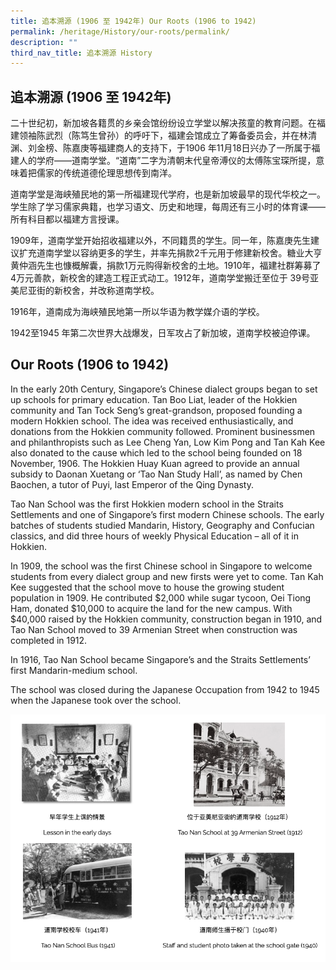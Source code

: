 ```yaml
---
title: 追本溯源 (1906 至 1942年) Our Roots (1906 to 1942)
permalink: /heritage/History/our-roots/permalink/
description: ""
third_nav_title: 追本溯源 History
---
```

追本溯源 (1906 至 1942年)
-------------------

二十世纪初，新加坡各籍贯的乡亲会馆纷纷设立学堂以解决孩童的教育问题。在福建领袖陈武烈（陈笃生曾孙）的呼吁下，福建会馆成立了筹备委员会，并在林清渊、刘金榜、陈嘉庚等福建商人的支持下，于1906 年11月18日兴办了一所属于福建人的学府——道南学堂。“道南”二字为清朝末代皇帝溥仪的太傅陈宝琛所提，意味着把儒家的传统道德伦理思想传到南洋。

  

道南学堂是海峡殖民地的第一所福建现代学府，也是新加坡最早的现代华校之一。 学生除了学习儒家典籍，也学习语文、历史和地理，每周还有三小时的体育课——所有科目都以福建方言授课。

  

1909年，道南学堂开始招收福建以外，不同籍贯的学生。同一年，陈嘉庚先生建议扩充道南学堂以容纳更多的学生，并率先捐款2千元用于修建新校舍。糖业大亨黄仲涵先生也慷概解囊，捐款1万元购得新校舍的土地。1910年，福建社群筹募了4万元善款，新校舍的建造工程正式动工。1912年，道南学堂搬迁至位于 39号亚美尼亚街的新校舍，并改称道南学校。

  

1916年，道南成为海峡殖民地第一所以华语为教学媒介语的学校。

  

1942至1945 年第二次世界大战爆发，日军攻占了新加坡，道南学校被迫停课。

  

Our Roots (1906 to 1942)
------------------------

In the early 20th Century, Singapore’s Chinese dialect groups began to set up schools for primary education. Tan Boo Liat, leader of the Hokkien community and Tan Tock Seng’s great-grandson, proposed founding a modern Hokkien school. The idea was received enthusiastically, and donations from the Hokkien community followed. Prominent businessmen and philanthropists such as Lee Cheng Yan, Low Kim Pong and Tan Kah Kee also donated to the cause which led to the school being founded on 18 November, 1906. The Hokkien Huay Kuan agreed to provide an annual subsidy to Daonan Xuetang or ‘Tao Nan Study Hall’, as named by Chen Baochen, a tutor of Puyi, last Emperor of the Qing Dynasty.

  

Tao Nan School was the first Hokkien modern school in the Straits Settlements and one of Singapore’s first modern Chinese schools. The early batches of students studied Mandarin, History, Geography and Confucian classics, and did three hours of weekly Physical Education – all of it in Hokkien.

  

In 1909, the school was the first Chinese school in Singapore to welcome students from every dialect group and new firsts were yet to come. Tan Kah Kee suggested that the school move to house the growing student population in 1909. He contributed $2,000 while sugar tycoon, Oei Tiong Ham, donated $10,000 to acquire the land for the new campus. With $40,000 raised by the Hokkien community, construction began in 1910, and Tao Nan School moved to 39 Armenian Street when construction was completed in 1912.

  

In 1916, Tao Nan School became Singapore’s and the Straits Settlements’ first Mandarin-medium school.

  

The school was closed during the Japanese Occupation from 1942 to 1945 when the Japanese took over the school.

![](/images/our%20roots.png)